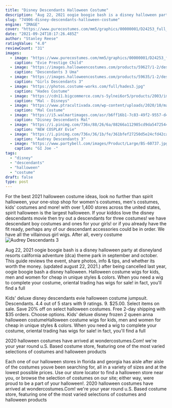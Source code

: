 ```yaml
---
title: "Disney Descendants Halloween Costume"
description: "Aug 22, 2021 oogie boogie bash is a disney halloween party at disneyland resorts california adventure (dca) theme park in september and october. This guide reviews the event, share photos, info & tips, and whether its worth the money. (updated august 22, 2021.) after being cancelled last year, oogie boogie bash  a disney halloween"
slug: "74906-disney-descendants-halloween-costume"
engine: "IMAGE"
cover: "https://www.purecostumes.com/mm5/graphics/00000001/D24253_full_1.jpg"
date: "2021-09-24T18:17:26.485Z"
author: "Stanley Reese"
ratingValue: "4.0"
reviewCount: "31"
images:
  - image: "https://www.purecostumes.com/mm5/graphics/00000001/D24253_full_1.jpg"
    caption: "Evie Prestige Child"
  - image: "https://images.halloweencostumes.com/products/59627/1-2/descendants-3-girls-uma-classic-costume.jpg"
    caption: "Descendants 3 Uma"
  - image: "https://images.halloweencostumes.com/products/59635/1-2/descendants-3-girls-audrey-deluxe-costume.jpg"
    caption: "Girls Descendants 3"
  - image: "https://photos.costume-works.com/full/hades3.jpg"
    caption: "Hades Costume"
  - image: "https://cdn11.bigcommerce.com/s-5ylnei6or5/products/2003/images/5145/2911_Mal_D3_23__57804.1561760218.500.750.jpg?c=2"
    caption: "Mal - Disneys"
  - image: "https://www.ptracultivada.com/wp-content/uploads/2020/10/mal-costume-e28093-descendants-3-blue-girls-disney-costumes.jpg"
    caption: "Mal Costume"
  - image: "https://i5.walmartimages.com/asr/b6ff16b1-7c83-49f2-9557-d446d8cc95e0.cc279cc73d6ca83b213ebf76f0832176.jpeg"
    caption: "Disney Descendants Mal"
  - image: "https://i.pinimg.com/736x/88/26/6a/88266a112985cd9da54725444d370fa1.jpg"
    caption: "NEW COSPLAY Evie"
  - image: "https://i.pinimg.com/736x/36/1b/fe/361bfef27250d5e24cfd42ca4c4cf72c.jpg"
    caption: "Audrey Descendants 3"
  - image: "https://www.partybell.com/images/Product/Large/BS-60737.jpg"
    caption: "GI Joe -"
tags:
  - "disney"
  - "descendants"
  - "halloween"
  - "costume"
draft: false
type: post
---
```


For the best 2021 halloween costume ideas, look no further than spirit halloween, your one-stop shop for women's costumes, men's costumes, kids' costumes and more! with over 1,400 stores across the united states, spirit halloween is the largest halloween. If your kiddos love the disney descendants movie then try out a descendants for three costumes! we have descendant boy costumes and ones for your girls! or if you already have the fit ready, perhaps any of our descendant accessories could be in order. We have all the villainous girl wigs. After all, every costume
![Audrey Descendants 3](https://i.pinimg.com/736x/36/1b/fe/361bfef27250d5e24cfd42ca4c4cf72c.jpg "Audrey Descendants 3")

Aug 22, 2021 oogie boogie bash is a disney halloween party at disneyland resorts california adventure (dca) theme park in september and october. This guide reviews the event, share photos, info &amp; tips, and whether its worth the money. (updated august 22, 2021.) after being cancelled last year, oogie boogie bash  a disney halloween. Halloween costume wigs for kids, men and women for cheap in unique styles &amp; colors. When you need a wig to complete your costume, oriental trading has wigs for sale! in fact, you&#39;ll find a full
<!--inArticleAds-->

<!--galleryOne-->

Kids' deluxe disney descendants evie halloween costume jumpsuit. Descendants. 4.4 out of 5 stars with 9 ratings. 9. $25.00. Select items on sale. Save 20% off on select halloween costumes. Free 2-day shipping with $35 orders. Choose options. Kids' deluxe disney frozen 2 queen anna halloween costumeHalloween costume wigs for kids, men and women for cheap in unique styles & colors. When you need a wig to complete your costume, oriental trading has wigs for sale! in fact, you'll find a full
<!--inArticleAds-->

<!--galleryTwo-->

2020 halloween costumes have arrived at wondercostumes.Com! we're your year round u.S. Based costume store, featuring one of the most varied selections of costumes and halloween products
<!--galleryThree-->

Each one of our halloween stores in florida and georgia has aisle after aisle of the costumes youve been searching for, all in a variety of sizes and at the lowest possible prices. Use our store locator to find a halloween store near you, or browse the selection of costumes on our site; either way, were proud to be a part of your halloween!. 2020 halloween costumes have arrived at wondercostumes.Com! we're your year round u.S. Based costume store, featuring one of the most varied selections of costumes and halloween products